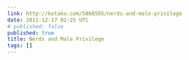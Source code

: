 ```yaml
---
link: http://kotaku.com/5868595/nerds-and-male-privilege
date: 2011-12-17 02:25 UTC
# published: false
published: true
title: Nerds and Male Privilege
tags: []
---
```



